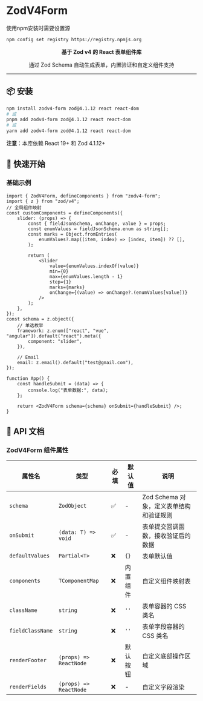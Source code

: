 # ZodV4Form

使用npm安装时需要设置源

```bash
npm config set registry https://registry.npmjs.org
```

<p align="center">
  <strong>基于 Zod v4 的 React 表单组件库</strong>
</p>

<p align="center">
  通过 Zod Schema 自动生成表单，内置验证和自定义组件支持
</p>

---

## 📦 安装

```bash
npm install zodv4-form zod@4.1.12 react react-dom
# 或
pnpm add zodv4-form zod@4.1.12 react react-dom
# 或
yarn add zodv4-form zod@4.1.12 react react-dom
```

**注意**：本库依赖 React 19+ 和 Zod 4.1.12+

## 🚀 快速开始

### 基础示例

```tsx
import { ZodV4Form, defineComponents } from "zodv4-form";
import { z } from "zod/v4";
// 全局组件映射
const customComponents = defineComponents({
    slider: (props) => {
        const { fieldJsonSchema, onChange, value } = props;
        const enumValues = fieldJsonSchema.enum as string[];
        const marks = Object.fromEntries(
            enumValues?.map((item, index) => [index, item]) ?? [],
        );

        return (
            <Slider
                value={enumValues.indexOf(value)}
                min={0}
                max={enumValues.length - 1}
                step={1}
                marks={marks}
                onChange={(value) => onChange?.(enumValues[value])}
            />
        );
    },
});
const schema = z.object({
    // 单选枚举
    framework: z.enum(["react", "vue", "angular"]).default("react").meta({
        component: "slider",
    }),

    // Email
    email: z.email().default("test@gmail.com"),
});

function App() {
    const handleSubmit = (data) => {
        console.log("表单数据:", data);
    };

    return <ZodV4Form schema={schema} onSubmit={handleSubmit} />;
}
```

## 📖 API 文档

### ZodV4Form 组件属性

| 属性名           | 类型                   | 必填 | 默认值   | 说明                                    |
| ---------------- | ---------------------- | ---- | -------- | --------------------------------------- |
| `schema`         | `ZodObject`            | ✅   | -        | Zod Schema 对象，定义表单结构和验证规则 |
| `onSubmit`       | `(data: T) => void`    | ✅   | -        | 表单提交回调函数，接收验证后的数据      |
| `defaultValues`  | `Partial<T>`           | ❌   | `{}`     | 表单默认值                              |
| `components`     | `TComponentMap`        | ❌   | 内置组件 | 自定义组件映射表                        |
| `className`      | `string`               | ❌   | `''`     | 表单容器的 CSS 类名                     |
| `fieldClassName` | `string`               | ❌   | `''`     | 表单字段容器的 CSS 类名                 |
| `renderFooter`   | `(props) => ReactNode` | ❌   | 默认按钮 | 自定义底部操作区域                      |
| `renderFields`   | `(props) => ReactNode` | ❌   | -        | 自定义字段渲染                          |
